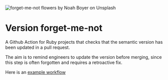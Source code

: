 ![forget-me-not flowers by Noah Boyer on Unsplash](https://images.unsplash.com/photo-1558633155-f9864ef70d94?ixlib=rb-1.2.1&ixid=eyJhcHBfaWQiOjEyMDd9&auto=format&fit=crop&w=500&q=80)

# Version forget-me-not
A Github Action for Ruby projects that checks that the semantic version has been updated in a pull request.

The aim is to remind engineers to update the version before merging, since this step is often forgotten and requires a retroactive fix.

Here is an [example workflow](https://github.com/simplybusiness/version-forget-me-not/blob/example-workflow/example/workflow/version_forget_me_not.yml)
